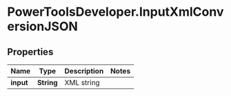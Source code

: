 # PowerToolsDeveloper.InputXmlConversionJSON

## Properties

Name | Type | Description | Notes
------------ | ------------- | ------------- | -------------
**input** | **String** | XML string | 


